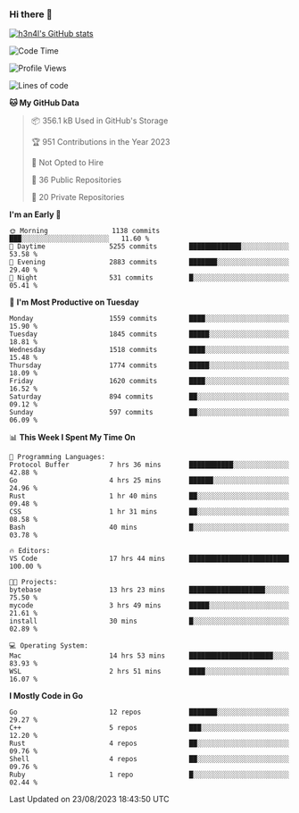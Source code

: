 ### Hi there 👋

[![h3n4l's GitHub stats](https://github-readme-stats.vercel.app/api?username=h3n4l&count_private=true&show_icons=true&theme=radical)](https://github.com/h3n4l/github-readme-stats)

<!--START_SECTION:waka-->
![Code Time](http://img.shields.io/badge/Code%20Time-1%2C519%20hrs%202%20mins-blue)

![Profile Views](http://img.shields.io/badge/Profile%20Views-3-blue)

![Lines of code](https://img.shields.io/badge/From%20Hello%20World%20I%27ve%20Written-2.8%20million%20lines%20of%20code-blue)

**🐱 My GitHub Data** 

> 📦 356.1 kB Used in GitHub's Storage 
 > 
> 🏆 951 Contributions in the Year 2023
 > 
> 🚫 Not Opted to Hire
 > 
> 📜 36 Public Repositories 
 > 
> 🔑 20 Private Repositories 
 > 
**I'm an Early 🐤** 

```text
🌞 Morning                1138 commits        ███░░░░░░░░░░░░░░░░░░░░░░   11.60 % 
🌆 Daytime                5255 commits        █████████████░░░░░░░░░░░░   53.58 % 
🌃 Evening                2883 commits        ███████░░░░░░░░░░░░░░░░░░   29.40 % 
🌙 Night                  531 commits         █░░░░░░░░░░░░░░░░░░░░░░░░   05.41 % 
```
📅 **I'm Most Productive on Tuesday** 

```text
Monday                   1559 commits        ████░░░░░░░░░░░░░░░░░░░░░   15.90 % 
Tuesday                  1845 commits        █████░░░░░░░░░░░░░░░░░░░░   18.81 % 
Wednesday                1518 commits        ████░░░░░░░░░░░░░░░░░░░░░   15.48 % 
Thursday                 1774 commits        █████░░░░░░░░░░░░░░░░░░░░   18.09 % 
Friday                   1620 commits        ████░░░░░░░░░░░░░░░░░░░░░   16.52 % 
Saturday                 894 commits         ██░░░░░░░░░░░░░░░░░░░░░░░   09.12 % 
Sunday                   597 commits         ██░░░░░░░░░░░░░░░░░░░░░░░   06.09 % 
```


📊 **This Week I Spent My Time On** 

```text
💬 Programming Languages: 
Protocol Buffer          7 hrs 36 mins       ███████████░░░░░░░░░░░░░░   42.88 % 
Go                       4 hrs 25 mins       ██████░░░░░░░░░░░░░░░░░░░   24.96 % 
Rust                     1 hr 40 mins        ██░░░░░░░░░░░░░░░░░░░░░░░   09.48 % 
CSS                      1 hr 31 mins        ██░░░░░░░░░░░░░░░░░░░░░░░   08.58 % 
Bash                     40 mins             █░░░░░░░░░░░░░░░░░░░░░░░░   03.78 % 

🔥 Editors: 
VS Code                  17 hrs 44 mins      █████████████████████████   100.00 % 

🐱‍💻 Projects: 
bytebase                 13 hrs 23 mins      ███████████████████░░░░░░   75.50 % 
mycode                   3 hrs 49 mins       █████░░░░░░░░░░░░░░░░░░░░   21.61 % 
install                  30 mins             █░░░░░░░░░░░░░░░░░░░░░░░░   02.89 % 

💻 Operating System: 
Mac                      14 hrs 53 mins      █████████████████████░░░░   83.93 % 
WSL                      2 hrs 51 mins       ████░░░░░░░░░░░░░░░░░░░░░   16.07 % 
```

**I Mostly Code in Go** 

```text
Go                       12 repos            ███████░░░░░░░░░░░░░░░░░░   29.27 % 
C++                      5 repos             ███░░░░░░░░░░░░░░░░░░░░░░   12.20 % 
Rust                     4 repos             ██░░░░░░░░░░░░░░░░░░░░░░░   09.76 % 
Shell                    4 repos             ██░░░░░░░░░░░░░░░░░░░░░░░   09.76 % 
Ruby                     1 repo              █░░░░░░░░░░░░░░░░░░░░░░░░   02.44 % 
```




 Last Updated on 23/08/2023 18:43:50 UTC
<!--END_SECTION:waka-->

